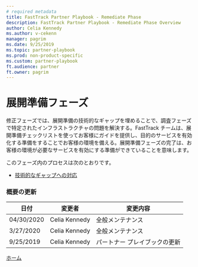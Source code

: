```yaml
---
# required metadata  
title: FastTrack Partner Playbook - Remediate Phase  
description: FastTrack Partner Playbook - Remediate Phase Overview  
author: Celia Kennedy
ms.author: v-cekenn
manager: pagrim
ms.date: 9/25/2019
ms.topic: partner-playbook
ms.prod: non-product-specific  
ms.custom: partner-playbook
ft.audience: partner
ft.owner: pagrim
---
```


# 展開準備フェーズ

修正フェーズでは、展開準備の技術的なギャップを埋めることで、調査フェーズで特定されたインフラストラクチャの問題を解決する。FastTrack チームは、展開準備チェックリストを使ってお客様にガイドを提供し、目的のサービスを有効化する準備をすることでお客様の環境を備える。展開準備フェーズの完了は、お客様の環境が必要なサービスを有効にする準備ができていることを意味します。

このフェーズ内のプロセスは次のとおりです。

- [技術的なギャップへの対応](remediate-address-technical-gaps-partner-jp.md)

### 概要の更新

|日付|変更者|変更内容|
|---------|---------------|----------------------------|
|04/30/2020| Celia Kennedy| 全般メンテナンス|
|3/27/2020| Celia Kennedy| 全般メンテナンス|
|9/25/2019| Celia Kennedy| パートナー プレイブックの更新|

[ホーム](http://partner-docs.microsoft.com)
